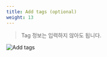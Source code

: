 ```yaml
---
title: Add tags (optional)
weight: 13
---
```


> Tag 정보는 입력하지 않아도 됩니다.

![Add tags](../../account/images/add_user_03.png)
